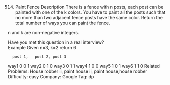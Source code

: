 514. Paint Fence
Description
There is a fence with n posts, each post can be painted with one of the k colors.
You have to paint all the posts such that no more than two adjacent fence posts have the same color.
Return the total number of ways you can paint the fence.

n and k are non-negative integers.

Have you met this question in a real interview?  
Example
Given n=3, k=2 return 6

      post 1,   post 2, post 3
way1    0         0       1 
way2    0         1       0
way3    0         1       1
way4    1         0       0
way5    1         0       1
way6    1         1       0
Related Problems:
House robber ii, paint house ii, paint house,house robber
Difficulty: easy
Company: Google
Tag: dp

